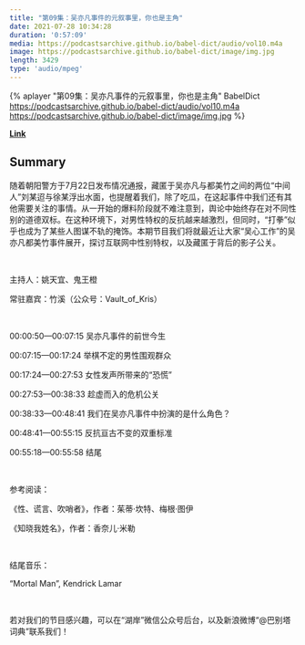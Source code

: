 ```yaml
---
title: "第09集：吴亦凡事件的元叙事里，你也是主角"
date: 2021-07-28 10:34:28
duration: '0:57:09'
media: https://podcastsarchive.github.io/babel-dict/audio/vol10.m4a
image: https://podcastsarchive.github.io/babel-dict/image/img.jpg
length: 3429
type: 'audio/mpeg'
---
```


{% aplayer "第09集：吴亦凡事件的元叙事里，你也是主角" BabelDict  https://podcastsarchive.github.io/babel-dict/audio/vol10.m4a https://podcastsarchive.github.io/babel-dict/image/img.jpg %}

**[Link](https://www.xiaoyuzhoufm.com/episode/61013331f28285a543e3e049)**

## Summary
<p>随着朝阳警方于7月22日发布情况通报，藏匿于吴亦凡与都美竹之间的两位“中间人”刘某迢与徐某浮出水面，也提醒着我们，除了吃瓜，在这起事件中我们还有其他需要关注的事情。从一开始的爆料阶段就不难注意到，舆论中始终存在对不同性别的道德双标。在这种环境下，对男性特权的反抗越来越激烈，但同时，“打拳”似乎也成为了某些人图谋不轨的掩饰。本期节目我们将就最近让大家“吴心工作”的吴亦凡都美竹事件展开，探讨互联网中性别特权，以及藏匿于背后的影子公关。</p><p><br /></p><p>主持人：姚天宜、鬼王橙</p><p>常驻嘉宾：竹溪（公众号：Vault_of_Kris）</p><p><br /></p><p>00:00:50—00:07:15 吴亦凡事件的前世今生</p><p>00:07:15—00:17:24 举棋不定的男性围观群众</p><p>00:17:24—00:27:53 女性发声所带来的“恐慌”</p><p>00:27:53—00:38:33 趁虚而入的危机公关</p><p>00:38:33—00:48:41 我们在吴亦凡事件中扮演的是什么角色？</p><p>00:48:41—00:55:15 反抗亘古不变的双重标准</p><p>00:55:18—00:55:58 结尾</p><p><br /></p><p>参考阅读：</p><p>《性、谎言、吹哨者》，作者：茱蒂·坎特、梅根·图伊</p><p>《知晓我姓名》，作者：香奈儿·米勒</p><p><br /></p><p>结尾音乐：</p><p>“Mortal Man”, Kendrick Lamar</p><p><br /></p><p>若对我们的节目感兴趣，可以在“湖岸”微信公众号后台，以及新浪微博“@巴别塔词典”联系我们！</p>
    